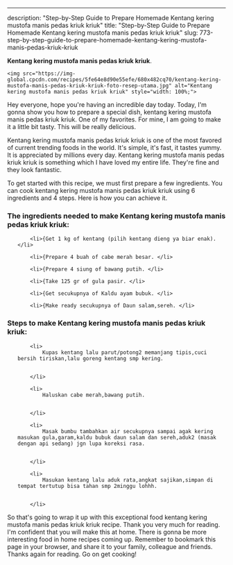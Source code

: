 ---
description: "Step-by-Step Guide to Prepare Homemade Kentang kering mustofa manis pedas kriuk kriuk"
title: "Step-by-Step Guide to Prepare Homemade Kentang kering mustofa manis pedas kriuk kriuk"
slug: 773-step-by-step-guide-to-prepare-homemade-kentang-kering-mustofa-manis-pedas-kriuk-kriuk

<p>
	<strong>Kentang kering mustofa manis pedas kriuk kriuk</strong>. 
	
</p>
<p>
	
	<img src="https://img-global.cpcdn.com/recipes/5fe64e8d90e55efe/680x482cq70/kentang-kering-mustofa-manis-pedas-kriuk-kriuk-foto-resep-utama.jpg" alt="Kentang kering mustofa manis pedas kriuk kriuk" style="width: 100%;">
	
	
</p>
<p>
	Hey everyone, hope you're having an incredible day today. Today, I'm gonna show you how to prepare a special dish, kentang kering mustofa manis pedas kriuk kriuk. One of my favorites. For mine, I am going to make it a little bit tasty. This will be really delicious.
</p>
	
<p>
	Kentang kering mustofa manis pedas kriuk kriuk is one of the most favored of current trending foods in the world. It's simple, it's fast, it tastes yummy. It is appreciated by millions every day. Kentang kering mustofa manis pedas kriuk kriuk is something which I have loved my entire life. They're fine and they look fantastic.
</p>
<p>
	
</p>

<p>
To get started with this recipe, we must first prepare a few ingredients. You can cook kentang kering mustofa manis pedas kriuk kriuk using 6 ingredients and 4 steps. Here is how you can achieve it.
</p>

<h3>The ingredients needed to make Kentang kering mustofa manis pedas kriuk kriuk:</h3>

<ol>
	
		<li>{Get 1 kg of kentang (pilih kentang dieng ya biar enak). </li>
	
		<li>{Prepare 4 buah of cabe merah besar. </li>
	
		<li>{Prepare 4 siung of bawang putih. </li>
	
		<li>{Take 125 gr of gula pasir. </li>
	
		<li>{Get secukupnya of Kaldu ayam bubuk. </li>
	
		<li>{Make ready secukupnya of Daun salam,sereh. </li>
	
</ol>
<p>
	
</p>

<h3>Steps to make Kentang kering mustofa manis pedas kriuk kriuk:</h3>

<ol>
	
		<li>
			Kupas kentang lalu parut/potong2 memanjang tipis,cuci bersih tiriskan,lalu goreng kentang smp kering.
			
			
		</li>
	
		<li>
			Haluskan cabe merah,bawang putih.
			
			
		</li>
	
		<li>
			Masak bumbu tambahkan air secukupnya sampai agak kering masukan gula,garam,kaldu bubuk daun salam dan sereh,aduk2 (masak dengan api sedang) jgn lupa koreksi rasa.
			
			
		</li>
	
		<li>
			Masukan kentang lalu aduk rata,angkat sajikan,simpan di tempat tertutup bisa tahan smp 2minggu lohhh.
			
			
		</li>
	
</ol>

<p>
	
</p>

<p>
	So that's going to wrap it up with this exceptional food kentang kering mustofa manis pedas kriuk kriuk recipe. Thank you very much for reading. I'm confident that you will make this at home. There is gonna be more interesting food in home recipes coming up. Remember to bookmark this page in your browser, and share it to your family, colleague and friends. Thanks again for reading. Go on get cooking!
</p>
